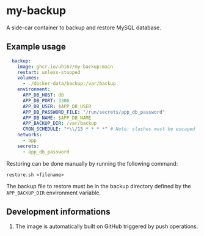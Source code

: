 my-backup
=========

A side-car container to backup and restore MySQL database.

Example usage
-------------

```yml
  backup:
    image: ghcr.io/uhi67/my-backup:main
    restart: unless-stopped
    volumes:
      - ./docker-data/backup:/var/backup
    environment:
      APP_DB_HOST: db
      APP_DB_PORT: 3306
      APP_DB_USER: $APP_DB_USER
      APP_DB_PASSWORD_FILE: "/run/secrets/app_db_password"
      APP_DB_NAME: $APP_DB_NAME
      APP_BACKUP_DIR: /var/backup
      CRON_SCHEDULE: "*\\/15 * * * *" # Note: slashes must be escaped
    networks:
      - app
    secrets:
      - app_db_password
```

Restoring can be done manually by running the following command:

`restore.sh <filename>`

The backup file to restore must be in the backup directory defined by the `APP_BACKUP_DIR` environment variable.

Development informations
-------------------------

1. The image is automatically built on GitHub triggered by push operations.
